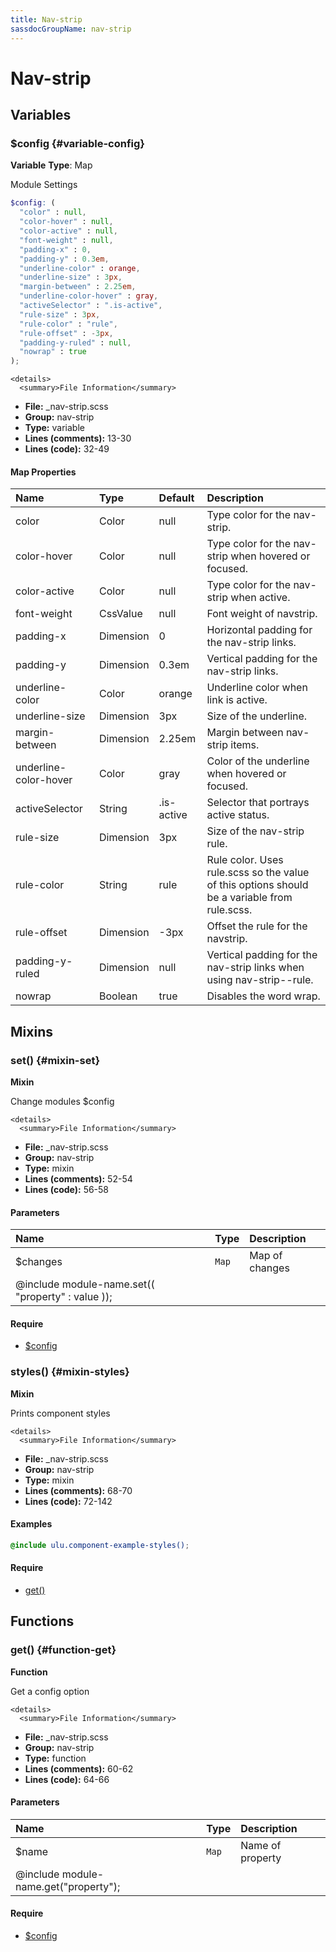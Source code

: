 ```yaml
---
title: Nav-strip
sassdocGroupName: nav-strip
---
```



# Nav-strip





## Variables




<div class="sassdoc-item-header">

###  $config {#variable-config}

  <div class="sassdoc-item-header__labels">
    <span class="tag tag--primary"><strong>Variable</strong></span> <span class="tag"><strong>Type</strong>: Map</span>
  </div>

</div>

  

Module Settings
    
    

``` scss
$config: (
  "color" : null,
  "color-hover" : null,
  "color-active" : null,
  "font-weight" : null,
  "padding-x" : 0,
  "padding-y" : 0.3em,
  "underline-color" : orange,
  "underline-size" : 3px,
  "margin-between" : 2.25em,
  "underline-color-hover" : gray,
  "activeSelector" : ".is-active",
  "rule-size" : 3px,
  "rule-color" : "rule",
  "rule-offset" : -3px,
  "padding-y-ruled" : null,
  "nowrap" : true
);
```
  

    <details>
      <summary>File Information</summary>
- **File:** _nav-strip.scss
- **Group:** nav-strip
- **Type:** variable
- **Lines (comments):** 13-30
- **Lines (code):** 32-49
    </details>
    

#### Map Properties


|Name|Type|Default|Description|
|:--|:--|:--|:--|
|color|Color|null|Type color for the nav-strip.|
|color-hover|Color|null|Type color for the nav-strip when hovered or focused.|
|color-active|Color|null|Type color for the nav-strip when active.|
|font-weight|CssValue|null|Font weight of navstrip.|
|padding-x|Dimension|0|Horizontal padding for the nav-strip links.|
|padding-y|Dimension|0.3em|Vertical padding for the nav-strip links.|
|underline-color|Color|orange|Underline color when link is active.|
|underline-size|Dimension|3px|Size of the underline.|
|margin-between|Dimension|2.25em|Margin between nav-strip items.|
|underline-color-hover|Color|gray|Color of the underline when hovered or focused.|
|activeSelector|String|.is-active|Selector that portrays active status.|
|rule-size|Dimension|3px|Size of the nav-strip rule.|
|rule-color|String|rule|Rule color. Uses rule.scss so the value of this options should be a variable from rule.scss.|
|rule-offset|Dimension|-3px|Offset the rule for the navstrip.|
|padding-y-ruled|Dimension|null|Vertical padding for the nav-strip links when using nav-strip--rule.|
|nowrap|Boolean|true|Disables the word wrap.|

    
  

## Mixins




<div class="sassdoc-item-header">

###  set() {#mixin-set}

  <div class="sassdoc-item-header__labels">
    <span class="tag tag--primary"><strong>Mixin</strong></span>
  </div>

</div>

  

Change modules $config
    
    

    <details>
      <summary>File Information</summary>
- **File:** _nav-strip.scss
- **Group:** nav-strip
- **Type:** mixin
- **Lines (comments):** 52-54
- **Lines (code):** 56-58
    </details>
    

#### Parameters


|Name|Type|Description|
|:--|:--|:--|
|$changes|`Map`|Map of changes
  @include module-name.set(( "property" : value ));|

    

#### Require

- [$config](/sass/components/accordion/#variable-config)
  


<div class="sassdoc-item-header">

###  styles() {#mixin-styles}

  <div class="sassdoc-item-header__labels">
    <span class="tag tag--primary"><strong>Mixin</strong></span>
  </div>

</div>

  

Prints component styles
    
    

    <details>
      <summary>File Information</summary>
- **File:** _nav-strip.scss
- **Group:** nav-strip
- **Type:** mixin
- **Lines (comments):** 68-70
- **Lines (code):** 72-142
    </details>
    

#### Examples

      


``` scss
@include ulu.component-example-styles();
```
  

      

#### Require

- [get()](/sass/components/accordion/#function-get)
  
  

## Functions




<div class="sassdoc-item-header">

###  get() {#function-get}

  <div class="sassdoc-item-header__labels">
    <span class="tag tag--primary"><strong>Function</strong></span>
  </div>

</div>

  

Get a config option
    
    

    <details>
      <summary>File Information</summary>
- **File:** _nav-strip.scss
- **Group:** nav-strip
- **Type:** function
- **Lines (comments):** 60-62
- **Lines (code):** 64-66
    </details>
    

#### Parameters


|Name|Type|Description|
|:--|:--|:--|
|$name|`Map`|Name of property
  @include module-name.get("property");|

    

#### Require

- [$config](/sass/components/accordion/#variable-config)
  
  
  